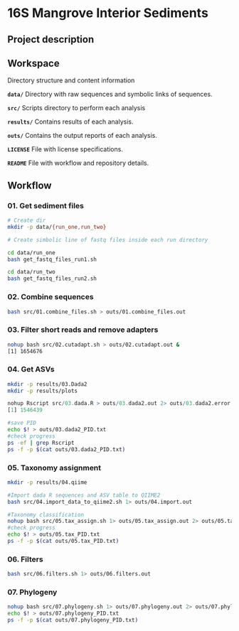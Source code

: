 # 16S Mangrove Interior Sediments

## Project description

## Workspace

Directory structure and content information

**`data/`** Directory with raw sequences and symbolic links of sequences.

**`src/`** Scripts directory to perform each analysis

**`results/`** Contains results of each analysis.

**`outs/`** Contains the output reports of each analysis.

**`LICENSE`** File with license specifications.

**`README`** File with workflow and repository details.

## Workflow

### 01. Get sediment files

``` bash
# Create dir
mkdir -p data/{run_one,run_two}

# Create simbolic line of fastq files inside each run directory

cd data/run_one
bash get_fastq_files_run1.sh

cd data/run_two
bash get_fastq_files_run2.sh
```

### 02. Combine sequences

``` bash
bash src/01.combine_files.sh > outs/01.combine_files.out
```

### 03. Filter short reads and remove adapters

``` bash
nohup bash src/02.cutadapt.sh > outs/02.cutadapt.out &
[1] 1654676
```

### 04. Get ASVs

```bash
mkdir -p results/03.Dada2
mkdir -p results/plots
```

``` r
nohup Rscript src/03.dada.R > outs/03.dada2.out 2> outs/03.dada2.error &
[1] 1546439

```

```bash
#save PID
echo $! > outs/03.dada2_PID.txt
#check progress
ps -ef | grep Rscript
ps -f -p $(cat outs/03.dada2_PID.txt)
```

### 05. Taxonomy assignment

```bash
mkdir -p results/04.qiime

#Import dada R sequences and ASV table to QIIME2
bash src/04.import_data_to_qiime2.sh 1> outs/04.import.out

#Taxonomy classification
nohup bash src/05.tax_assign.sh 1> outs/05.tax_assign.out 2> outs/05.tax_assign.error &
#check progress
echo $! > outs/05.tax_PID.txt
ps -f -p $(cat outs/05.tax_PID.txt) 
```

### 06. Filters

```bash
bash src/06.filters.sh 1> outs/06.filters.out
```

### 07. Phylogeny

```bash
nohup bash src/07.phylogeny.sh 1> outs/07.phylogeny.out 2> outs/07.phylogeny.error &
echo $! > outs/07.phylogeny_PID.txt
ps -f -p $(cat outs/07.phylogeny_PID.txt)
```


